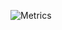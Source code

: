 ![Metrics](https://metrics.lecoq.io/jeongwhanchoi?template=classic&isocalendar=1&repositories=1&achievements=1&habits=1&notable=1&nightscout=1&repositories=100&repositories.batch=100&repositories.forks=false&repositories.affiliations=owner&isocalendar.duration=half-year&habits.from=200&habits.days=14&habits.facts=true&habits.charts=false&habits.trim=false&achievements.threshold=C&achievements.secrets=true&achievements.display=detailed&achievements.limit=0&notable.from=organization&notable.repositories=false&repositories.featured=HMLET%2C%20Neural-Diffusion-Equation%2C%20lt-ocf%2C%20convert-ppt-to-pdf%2C%20CHIMERA-Stance-Detector-Extension%2C%20&nightscout.url=https%3A%2F%2Fexample.herokuapp.com&nightscout.datapoints=12&nightscout.lowalert=80&nightscout.highalert=180&nightscout.urgentlowalert=50&nightscout.urgenthighalert=250&config.timezone=Asia%2FSeoul)
